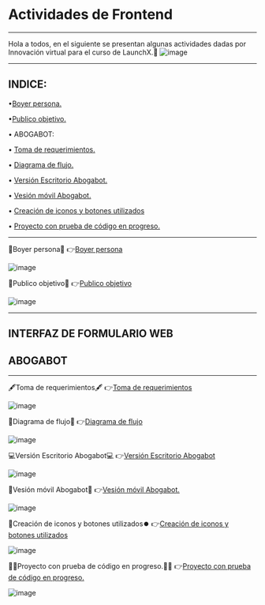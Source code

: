 # Actividades de Frontend
---
Hola a todos, en el siguiente se presentan algunas actividades dadas por Innovación virtual para el curso de LaunchX.👋
![image](https://user-images.githubusercontent.com/114261500/196601382-3a6219a2-81fa-4d8f-8173-630cc5692042.png)

---
INDICE:
---

•[Boyer persona.](https://github.com/Kerizr/Ejercicio-de-UI-UX-Abogabot-/blob/main/Boyer%20persona.jpg)

•[Publico objetivo.](https://github.com/Kerizr/Ejercicio-de-UI-UX-Abogabot-/blob/main/publico%20objetivo.png)

•	ABOGABOT:

 • [Toma de requerimientos.](https://github.com/Kerizr/Ejercicio-de-UI-UX-Abogabot-/blob/9215c430f4cd211081656fe20e14a02638e91f45/Toma%20de%20requerimientos.txt)
     
 • [Diagrama de flujo.](https://github.com/Kerizr/Ejercicio-de-UI-UX-Abogabot-/blob/main/Diagrama%20de%20abogabot.png)
     
 • [Versión Escritorio Abogabot.](https://github.com/Kerizr/Ejercicio-de-UI-UX-Abogabot-/tree/main/Escritorio)
     
 • [Vesión móvil Abogabot.](https://github.com/Kerizr/Ejercicio-de-UI-UX-Abogabot-/tree/main/m%C3%B3vil)
     
 • [Creación de iconos y botones utilizados](https://github.com/Kerizr/Ejercicio-de-UI-UX-Abogabot-/blob/main/iconos%20y%20botones%20creados%20pra%20abogabot%20movil.jpg)
     
 • [Proyecto con prueba de código en progreso.](https://github.com/Kerizr/Ejercicio-de-UI-UX-Abogabot-/tree/main/Proyecto%20en%20progreso)
 
  ---

👤Boyer persona👤
👉[Boyer persona](https://github.com/Kerizr/Ejercicio-de-UI-UX-Abogabot-/blob/main/Boyer%20persona.jpg)

![image](https://user-images.githubusercontent.com/114261500/196601445-7408fed8-2290-4e91-af8b-7d789a6c499e.png)


👥Publico objetivo👥
👉[Publico objetivo](https://github.com/Kerizr/Ejercicio-de-UI-UX-Abogabot-/blob/main/publico%20objetivo.png)

![image](https://user-images.githubusercontent.com/114261500/196600904-d5f931d2-6a2e-4274-b8e4-82db467032cd.png)

---
## INTERFAZ DE FORMULARIO WEB
## ABOGABOT
---

🖋️Toma de requerimientos🖋️
👉[Toma de requerimientos](https://github.com/Kerizr/Ejercicio-de-UI-UX-Abogabot-/blob/9215c430f4cd211081656fe20e14a02638e91f45/Toma%20de%20requerimientos.txt)

![image](https://user-images.githubusercontent.com/114261500/196600633-f0103507-4a7e-427a-a14f-8aa5fca1ea78.png)

🔁Diagrama de flujo🔀
👉[Diagrama de flujo](https://github.com/Kerizr/Ejercicio-de-UI-UX-Abogabot-/blob/main/Diagrama%20de%20abogabot.png)

![image](https://user-images.githubusercontent.com/114261500/196600390-05b6f6d1-10f9-49ac-8e98-18c5449a8705.png)

💻Versión Escritorio Abogabot💻
👉[Versión Escritorio Abogabot](https://github.com/Kerizr/Ejercicio-de-UI-UX-Abogabot-/tree/main/Escritorio)

![image](https://user-images.githubusercontent.com/114261500/196599918-4e6b9d23-6e1e-4e7f-ae4e-4acef9a9b316.png)

📱Vesión móvil Abogabot📱
👉[Vesión móvil Abogabot.](https://github.com/Kerizr/Ejercicio-de-UI-UX-Abogabot-/tree/main/m%C3%B3vil)

![image](https://user-images.githubusercontent.com/114261500/196599729-5b74e45a-030e-4989-9269-16c6e6744b43.png)

🔽Creación de iconos y botones utilizados⏺️
👉[Creación de iconos y botones utilizados](https://github.com/Kerizr/Ejercicio-de-UI-UX-Abogabot-/blob/main/iconos%20y%20botones%20creados%20pra%20abogabot%20movil.jpg)

![image](https://user-images.githubusercontent.com/114261500/196601779-64e51a02-6907-45bf-9327-e6f93c48cf24.png)

🧑‍💻Proyecto con prueba de código en progreso.🧑‍💻
👉[Proyecto con prueba de código en progreso.](https://github.com/Kerizr/Ejercicio-de-UI-UX-Abogabot-/tree/main/Proyecto%20en%20progreso)

![image](https://user-images.githubusercontent.com/114261500/196600049-f04f62e7-fa9f-493f-a61a-647427e83c34.png)
